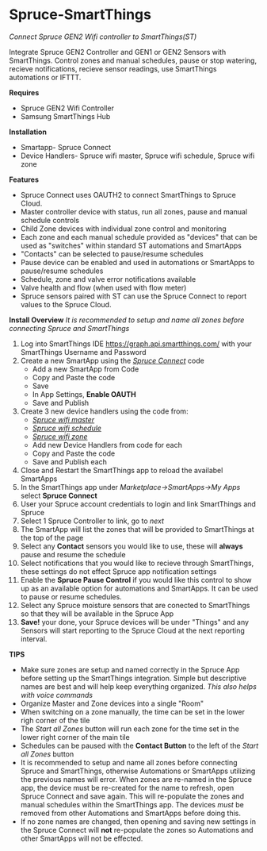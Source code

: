 # Spruce-SmartThings
*Connect Spruce GEN2 Wifi controller to SmartThings(ST)*

Integrate Spruce GEN2 Controller and GEN1 or GEN2 Sensors with SmartThings. Control zones and manual schedules, pause or stop watering, recieve notifications, recieve sensor readings, use SmartThings automations or IFTTT.

**Requires**
  - Spruce GEN2 Wifi Controller
  - Samsung SmartThings Hub
  
**Installation**
  - Smartapp- Spruce Connect
  - Device Handlers- Spruce wifi master, Spruce wifi schedule, Spruce wifi zone
  
**Features**
  - Spruce Connect uses OAUTH2 to connect SmartThings to Spruce Cloud.
  - Master controller device with status, run all zones, pause and manual schedule controls
  - Child Zone devices with individual zone control and monitoring
  - Each zone and each manual schedule provided as "devices" that can be used as "switches" within standard ST automations and SmartApps
  - "Contacts" can be selected to pause/resume schedules
  - Pause device can be enabled and used in automations or SmartApps to pause/resume schedules
  - Schedule, zone and valve error notifications available
  - Valve health and flow (when used with flow meter)
  - Spruce sensors paired with ST can use the Spruce Connect to report values to the Spruce Cloud.
  
**Install Overview**
*It is recommended to setup and name all zones before connecting Spruce and SmartThings*
  1. Log into SmartThings IDE https://graph.api.smartthings.com/ with your SmartThings Username and Password
  2. Create a new SmartApp using the [*Spruce Connect*](https://github.com/PlaidSystems/Spruce-SmartThings/blob/master/smartapps/plaidsystems/spruce-connect.src/spruce-connect.groovy) code
      - Add a new SmartApp from Code
      - Copy and Paste the code
      - Save
      - In App Settings, **Enable OAUTH**
      - Save and Publish
  3. Create 3 new device handlers using the code from:
      - [*Spruce wifi master*](https://github.com/PlaidSystems/Spruce-SmartThings/blob/master/devicetypes/plaidsystems/spruce-wifi-master.src/spruce-wifi-master.groovy)
      - [*Spruce wifi schedule*](https://github.com/PlaidSystems/Spruce-SmartThings/blob/master/devicetypes/plaidsystems/spruce-wifi-schedule.src/spruce-wifi-schedule.groovy)
      - [*Spruce wifi zone*](https://github.com/PlaidSystems/Spruce-SmartThings/blob/master/devicetypes/plaidsystems/spruce-wifi-zone.src/spruce-wifi-zone.groovy)
      - Add new Device Handlers from code for each
      - Copy and Paste the code
      - Save and Publish each
  4. Close and Restart the SmartThings app to reload the availabel SmartApps 
  5. In the SmartThings app under *Marketplace->SmartApps->My Apps* select **Spruce Connect**
  6. User your Spruce account credentials to login and link SmartThings and Spruce
  7. Select 1 Spruce Controller to link, go to *next*
  8. The SmartApp will list the zones that will be provided to SmartThings at the top of the page
  9. Select any **Contact** sensors you would like to use, these will **always** pause and resume the schedule
  10. Select notifications that you would like to recieve through SmartThings, these settings do not effect Spruce app notification settings
  11. Enable the **Spruce Pause Control** if you would like this control to show up as an available option for automations and SmartApps.  It can be used to pause or resume schedules.
  12. Select any Spruce moisture sensors that are conected to SmartThings so that they will be available in the Spruce App
  13. **Save!** your done, your Spruce devices will be under "Things" and any Sensors will start reporting to the Spruce Cloud at the next reporting interval.
  
  **TIPS**
  - Make sure zones are setup and named correctly in the Spruce App before setting up the SmartThings integration. Simple but descriptive names are best and will help keep everything organized.  *This also helps with voice commands*
  - Organize Master and Zone devices into a single "Room"
  - When switching on a zone manually, the time can be set in the lower righ corner of the tile
  - The *Start all Zones* button will run each zone for the time set in the lower right corner of the main tile
  - Schedules can be paused with the **Contact Button** to the left of the *Start all Zones* button
  - It is recommended to setup and name all zones before connecting Spruce and SmartThings, otherwise Automations or SmartApps utilizing the previous names will error.  When zones are re-named in the Spruce app, the device must be re-created for the name to refresh, open Spruce Connect and save again.  This will re-populate the zones and manual schedules within the SmartThings app.  The devices *must* be removed from other Automations and SmartApps before doing this.
  - If no zone names are changed, then opening and saving new settings in the Spruce Connect will **not** re-populate the zones so Automations and other SmartApps will not be effected.

